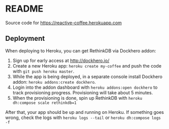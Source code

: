 README
========

Source code for https://reactive-coffee.herokuapp.com

Deployment 
-----------

When deploying to Heroku, you can get RethinkDB via Dockhero addon:

1. Sign up for early access at http://dockhero.io/
2. Create a new Heroku app: `heroku create my-coffee` and push the code with `git push heroku master`.
3. While the app is being deployed, in a separate console install Dockhero addon: `heroku addons:create dockhero`.
4. Login into the addon dashboard with `heroku addons:open dockhero` to track provisioning progress. Provisioning will take about 5 minutes.
5. When the provisioning is done, spin up RethinkDB with `heroku dh:compose scale rethinkdb=1`

After that, your app should be up and running on Heroku.
If something goes wrong, check the logs with  `heroku logs --tail` or `heroku dh:compose logs -f`
